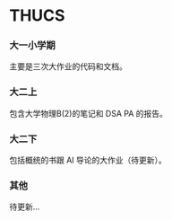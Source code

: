# THUCS

### 大一小学期

主要是三次大作业的代码和文档。

### 大二上

包含大学物理B(2)的笔记和 DSA PA 的报告。

### 大二下

包括概统的书跟 AI 导论的大作业（待更新）。

### 其他

待更新...
